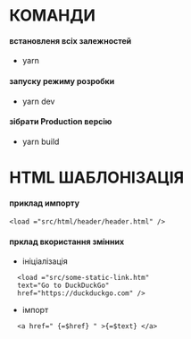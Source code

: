 # КОМАНДИ

#### встановленя всіх залежностей

- yarn

#### запуску режиму розробки

- yarn dev

#### зібрати Production версію

- yarn build

# HTML ШАБЛОНІЗАЦІЯ

#### приклад импорту

```
<load ="src/html/header/header.html" />
```

#### прклад вкористання змінних

- ініціалізація

```
  <load ="src/some-static-link.htm"
  text="Go to DuckDuckGo"
  href="https://duckduckgo.com" />
```

- імпорт

```
  <a href=" {=$href} " >{=$text} </a>
```
